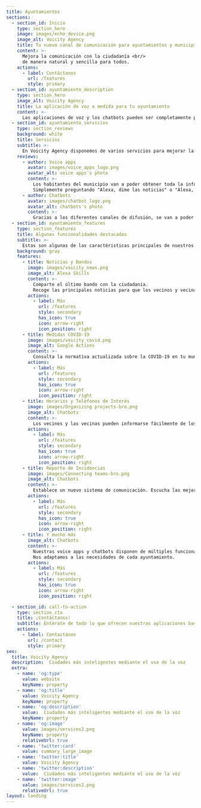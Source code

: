 ```yaml
---
title: Ayuntamientos
sections:
  - section_id: Inicio
    type: section_hero
    image: images/echo_device.png
    image_alt: Voicity Agency
    title: Tu nuevo canal de comunicación para ayuntamientos y municipios
    content: >-
      Mejora la comunicación con la ciudadanía <br/>
      de manera natural y sencilla para todos.
    actions:
      - label: Contáctanos
        url: /features
        style: primary
  - section_id: ayuntamiento_description
    type: section_hero
    image_alt: Voicity Agency
    title: La aplicación de voz a medida para tu ayuntamiento
    content: >-
      Las aplicaciones de voz y los chatbots pueden ser completamente personalizadas para las necesidades concretas de cada localidad. Desde Voicity Agency, realizamos un desarrollo a medida para cada municipio. El nuevo sistema de comunicación quedará totalmente integrado con el Ayuntamiento de tal forma que su gestión será una tarea sencilla. Además, las aplicaciobes están en continua evolución. Podrás ver cómo incorporamos periódicamente mejoras y funcionalidades.
  - section_id: ayuntamiento_servicios
    type: section_reviews
    background: white
    title: Servicios
    subtitle: >-
      En Voicity Agency disponemos de varios servicios para mejorar la interacción entre el ayuntamiento y la ciudadanía.
    reviews:
      - author: Voice apps
        avatar: images/voice_apps_logo.png
        avatar_alt: voice apps's photo
        content: >-
          Los habitantes del municipio van a poder obtener toda la información del ayuntamiento en tiempo real desde sus casas gracias a estos dispositivos.
          Simplemente preguntando "Alexa, dime las noticias" o "Alexa, ¿Que restricciones hay vigentes?" y se podrá consultar esta información relevante.
      - author: Chatbots
        avatar: images/chatbot_logo.png
        avatar_alt: chatbots's photo
        content: >-
          Gracias a los diferentes canales de difusión, se van a poder enviar actualizaciones y noticas del ayuntamiento directamente a los teléfonos de la ciudadanía. Con este servicio podrás enviar menajes de Whatsapp o comunicar cualquier noticia a través de un canal de Telegram.
  - section_id: ayuntamiento_features
    type: section_features
    title: Algunas funcionalidades destacadas
    subtitle: >-
      Estas son algunas de las caractéristicas principales de nuestros productos.
    background: gray
    features:
      - title: Noticias y Bandos
        image: images/voicity_news.png
        image_alt: Alexa Skills
        content: >-
          Comparte el último bando con la ciudadanía.
          Recoge las principales noticias para que los vecinos y vecinas de tu localidad estén al corriente de las últimas novedades de tu municipio.
        actions:
          - label: Más
            url: /features
            style: secondary
            has_icon: true
            icon: arrow-right
            icon_position: right
      - title: Medidas COVID-19
        image: images/voicity_covid.png
        image_alt: Google Actions
        content: >-
          Consulta la normativa actualizada sobre la COVID-19 en tu municipio así como las horarios, restricciones y protocolos.
        actions:
          - label: Más
            url: /features
            style: secondary
            has_icon: true
            icon: arrow-right
            icon_position: right
      - title: Horarios y Teléfonos de Interés
        image: images/Organizing projects-bro.png
        image_alt: Chatbots
        content: >-
          Los vecinos y las vecinas pueden informarse fácilmente de los horarios y teléfonos de las administraciones e instituciones que existen en tu localidad.
        actions:
          - label: Más
            url: /features
            style: secondary
            has_icon: true
            icon: arrow-right
            icon_position: right
      - title: Reporte de Incidencias
        image: images/Connecting teams-bro.png
        image_alt: Chatbots
        content: >-
          Establece un nuevo sistema de comunicación. Escucha las mejoras y sugerencias que los habitantes de tu localidad tienen que decirte.
        actions:
          - label: Más
            url: /features
            style: secondary
            has_icon: true
            icon: arrow-right
            icon_position: right
      - title: Y mucho más
        image_alt: Chatbots
        content: >-
          Nuestras voice apps y chatbots disponen de múltiples funcionalidades útiles para la ciudadanía. 
          Nos adaptamos a las necesidades de cada ayuntamiento.
        actions:
          - label: Más
            url: /features
            style: secondary
            has_icon: true
            icon: arrow-right
            icon_position: right

  - section_id: call-to-action
    type: section_cta
    title: ¡Contáctanos!
    subtitle: Entérate de todo lo que ofrecen nuestras aplicaciones basadas en voz y nuestros chatbots. <br/> ¡No dudes en contactarnos!.
    actions:
      - label: Contactános
        url: /contact
        style: primary
seo:
  title: Voicity Agency
  description:  Ciudades más inteligentes mediante el uso de la voz
  extra:
    - name: 'og:type'
      value: website
      keyName: property
    - name: 'og:title'
      value: Voicity Agency
      keyName: property
    - name: 'og:description'
      value:  Ciudades más inteligentes mediante el uso de la voz
      keyName: property
    - name: 'og:image'
      value: images/services2.png
      keyName: property
      relativeUrl: true
    - name: 'twitter:card'
      value: summary_large_image
    - name: 'twitter:title'
      value: Voicity Agency
    - name: 'twitter:description'
      value:  Ciudades más inteligentes mediante el uso de la voz
    - name: 'twitter:image'
      value: images/services2.png
      relativeUrl: true
layout: landing
---
```

